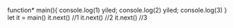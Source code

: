 function* main(){
  console.log(1)
  yiled;
  console.log(2)
  yiled;
  console.log(3)
}
let it = main()
it.next() //1
it.next() //2
it.next() //3